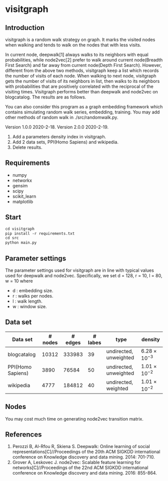 # visitgraph
## Introduction
visitgraph is a random walk strategy on graph. It marks the visited nodes when walking and tends to walk on the nodes that with less visits.

In current node, deepwalk[1] always walks to its neighbors with equal probabilities, while node2vec[2] prefer to walk around current node(Breadth First Search) and far away from current node(Depth First Search). However, different from the above two methods, visitgraph keep a list which records the number of visits of each node. When walking to next node, visitgraph gets the number of visits of its neighbors in list, then walks to its neighbors with probabilities that are positively correlated with the reciprocal of the visiting times. Visitgraph performs better than deepwalk and node2vec on blogcatalog. The results are as follows.

You can also consider this program as a graph embedding framework which contains simulating random walk series, embedding, training. You may add other methods of random walk in ./src/randomwalk.py.

Version 1.0.0 2020-2-18.
Version 2.0.0 2020-2-19.
1. Add a parameters density index in visitgraph. 
2. Add 2 data sets, PPI(Homo Sapiens) and wikipedia.
3. Delete results.

## Requirements

+ numpy
+ networkx
+ gensim
+ scipy
+ scikit_learn
+ matplotlib

## Start
```markdown
cd visitgraph
pip install -r requirements.txt
cd src
python main.py
```

## Parameter settings

The parameter settings used for visitgraph are in line with typical values used for deepwalk and node2vec. Specifically, we set d = 128,
r = 10, l = 80, w = 10 where
+ d : embedding size.
+ r : walks per nodes.
+ l : walk length.
+ w : window size.

## Data set

|  Data set   | # nodes  | # edges | # labes | type | density |
|  ----  | ----  | ----| ---- | ---- | ---- |
| blogcatalog  | 10312 | 333983 | 39 | undirected, unweighted | $6.28\times 10^{-3}$ |
| PPI(Homo Sapiens)  | 3890 | 76584 | 50 | undirected, unweighted | $1.01\times 10^{-2}$ |
| wikipedia | 4777 | 184812 | 40 | undirected, weighted | $1.01\times 10^{-2}$ |

## Nodes
You may cost much time on generating node2vec transition matrix.

## References
1. Perozzi B, Al-Rfou R, Skiena S. Deepwalk: Online learning of social representations[C]//Proceedings of the 20th ACM SIGKDD international conference on Knowledge discovery and data mining. 2014: 701-710.
2. Grover A, Leskovec J. node2vec: Scalable feature learning for networks[C]//Proceedings of the 22nd ACM SIGKDD international conference on Knowledge discovery and data mining. 2016: 855-864.